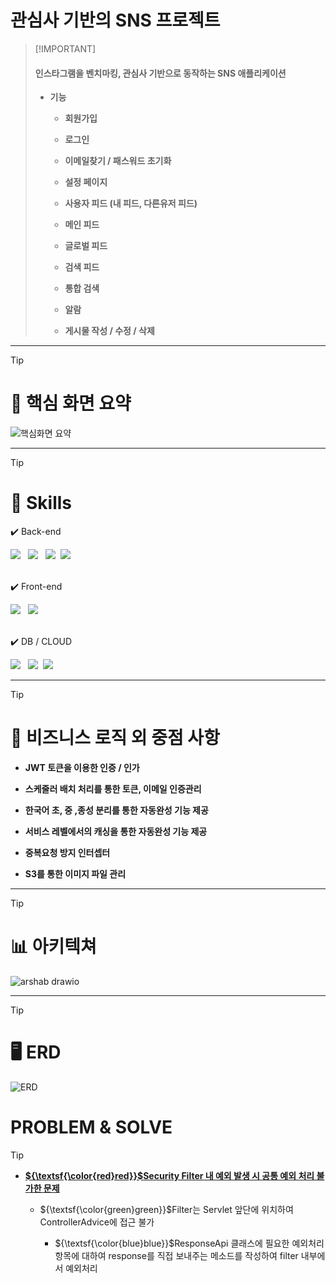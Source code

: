 # 관심사 기반의 SNS 프로젝트
> 
> 
> [!IMPORTANT]
>
> 
> <h4>인스타그램을 벤치마킹, 관심사 기반으로 동작하는 SNS 애플리케이션</h4>
>
> - **기능**
>
>   - **회원가입** 
>
>   - **로그인**
>
>   - **이메일찾기 / 패스워드 초기화**
>
>   - **설정 페이지**
>
>   - **사용자 피드 (내 피드, 다른유저 피드)**
>
>   - **메인 피드**
>
>   - **글로벌 피드**
>
>   - **검색 피드**
>
>   - **통합 검색** 
>
>   - **알람**
>
>   - **게시물 작성 / 수정 / 삭제**
>
>      

---




> [!TIP]
>
>  # 📝 핵심 화면 요약 
>
> 
>![핵심화면 요약 ](https://github.com/user-attachments/assets/5642d190-ae05-4548-9510-52fc79bbdf08)




---


> [!TIP]
>
>  # 🔧 Skills
>
>
>
>
>
>    ✔️ Back-end
> 
>   
> <div>
>       <span><img src="https://img.shields.io/badge/springboot-6DB33F?style=for-the-badge&logo=springboot&logoColor=white"></span> &nbsp
>       <span><img src="https://img.shields.io/badge/JWT-black?style=for-the-badge&logo=JSON%20web%20tokens"></span> &nbsp
>       <span> <img src="https://img.shields.io/badge/Spring Security-6DB33F?style=for-the-badge&logo=Spring Security&logoColor=white"></span>&nbsp
>       <span> <img src="https://img.shields.io/badge/MyBatis-DC382D?style=for-the-badge&logo=mybatis&logoColor=white"></span>   
>      </div>
>
><br>
>
>
>
>    ✔️ Front-end
><div>  <span><img src="https://img.shields.io/badge/vuejs-%2335495e.svg?style=for-the-badge&logo=vuedotjs&logoColor=%234FC08D"></span> &nbsp    
>      <span><img src="https://img.shields.io/badge/Vuetify-1867C0?style=for-the-badge&logo=vuetify&logoColor=AEDDFF"></span>
> </div>   
>     
><br>
>
>
>    ✔️ DB / CLOUD
>
>
>
> <div>  <span><img src="https://img.shields.io/badge/MySQL-4479A1?style=for-the-badge&logo=MySQL&logoColor=white"></span> &nbsp
>   <span><img src="https://img.shields.io/badge/Amazon%20S3-569A31?style=for-the-badge&logo=Amazon%20S3&logoColor=white"></span>&nbsp
>  <span><img src="https://img.shields.io/badge/Amazon_RDS-527FFF?style=for-the-badge&logo=amazonaws&logoColor=white"></span>
></div>
>
   



---

>[!TIP]
>  # 📝 비즈니스 로직 외 중점 사항 
>
>   - **JWT 토큰을 이용한 인증 / 인가** 
>
>   - **스케줄러 배치 처리를 통한 토큰, 이메일 인증관리**
>
>   - **한국어 초, 중 ,종성 분리를 통한 자동완성 기능 제공** 
>
>   - **서비스 레벨에서의 캐싱을 통한 자동완성 기능 제공** 
>
>   - **중복요청 방지 인터셉터** 
>
>   - **S3를 통한 이미지 파일 관리** 
>
>     


---



> [!TIP]
>
> #  📊 아키텍쳐
>
> 
> ![arshab drawio](https://github.com/user-attachments/assets/6614b392-cbff-4ad1-8c00-a42ecde47cad)







---

> [!TIP]
>
> # 🖥️ ERD
>
> 
>![ERD](https://github.com/user-attachments/assets/8191d2ab-1412-49a1-a07d-33acf142b9aa)





# PROBLEM & SOLVE

> [!TIP]
>
> - **<u>${\textsf{\color{red}red}}$Security Filter 내 예외 발생 시 공통 예외 처리 불가한 문제</u>** 
>
>   - ${\textsf{\color{green}green}}$Filter는  Servlet 앞단에 위치하여 ControllerAdvice에 접근 불가 
>
>     - ${\textsf{\color{blue}blue}}$ResponseApi 클래스에 필요한 예외처리 항목에 대하여 response를 직접 보내주는 메소드를 작성하여 filter 내부에서 예외처리 
>
>       
>
>        

